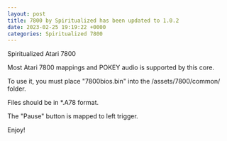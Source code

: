```yaml
---
layout: post
title: 7800 by Spiritualized has been updated to 1.0.2
date: 2023-02-25 19:19:22 +0000
categories: Spiritualized 7800
---
```

Spiritualized Atari 7800

Most Atari 7800 mappings and POKEY audio is supported by this core.

To use it, you must place "7800bios.bin" into the /assets/7800/common/
folder.

Files should be in *.A78 format.

The "Pause" button is mapped to left trigger.

Enjoy!
